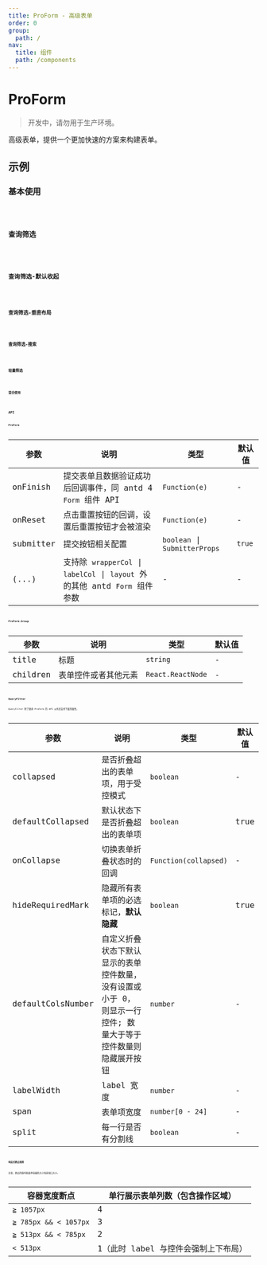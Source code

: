 ```yaml
---
title: ProForm - 高级表单
order: 0
group:
  path: /
nav:
  title: 组件
  path: /components
---
```


# ProForm

> 开发中，请勿用于生产环境。

高级表单，提供一个更加快速的方案来构建表单。

## 示例

### 基本使用

<code src="../demos/base.tsx" />

### 查询筛选

<code src="../demos/query-filter.tsx" />

### 查询筛选-默认收起

<code src="../demos/query-filter-collapsed.tsx" />

### 查询筛选-垂直布局

<code src="../demos/query-filter-vertical.tsx" />

### 查询筛选-搜索

<code src="../demos/search-filter.tsx" background="#f0f2f5"/>

### 轻量筛选

<code src="../demos/light-filter.tsx" />

### 混合使用

<code src="../demos/components-other.tsx" />

## API

### ProForm

| 参数 | 说明 | 类型 | 默认值 |
| --- | --- | --- | --- |
| onFinish | 提交表单且数据验证成功后回调事件，同 antd 4 `Form` 组件 API | `Function(e)` | - |
| onReset | 点击重置按钮的回调，设置后重置按钮才会被渲染 | `Function(e)` | - |
| submitter | 提交按钮相关配置 | `boolean` \| `SubmitterProps` | `true` |
| (...) | 支持除 `wrapperCol` \| `labelCol` \| `layout` 外的其他 antd `Form` 组件参数 | - | - |

### ProForm.Group

| 参数     | 说明                 | 类型              | 默认值 |
| -------- | -------------------- | ----------------- | ------ |
| title    | 标题                 | `string`          | -      |
| children | 表单控件或者其他元素 | `React.ReactNode` | -      |

### QueryFilter

QueryFilter 除了继承 ProForm 的 API 以外还支持下面的属性。

| 参数 | 说明 | 类型 | 默认值 |
| --- | --- | --- | --- |
| collapsed | 是否折叠超出的表单项，用于受控模式 | `boolean` | - |
| defaultCollapsed | 默认状态下是否折叠超出的表单项 | `boolean` | true |
| onCollapse | 切换表单折叠状态时的回调 | `Function(collapsed)` | - |
| hideRequiredMark | 隐藏所有表单项的必选标记，**默认隐藏** | `boolean` | true |
| defaultColsNumber | 自定义折叠状态下默认显示的表单控件数量，没有设置或小于 0，则显示一行控件; 数量大于等于控件数量则隐藏展开按钮 | `number` | - |
| labelWidth | label 宽度 | `number` | - |
| span | 表单项宽度 | `number[0 - 24]` | - |
| split | 每一行是否有分割线 | `boolean` | - |

#### 响应式断点规则

注意，断点的值均指表单容器的大小而非视口大小。

| 容器宽度断点          | 单行展示表单列数（包含操作区域）     |
| --------------------- | ------------------------------------ |
| `≧ 1057px`            | 4                                    |
| `≧ 785px && < 1057px` | 3                                    |
| `≧ 513px && < 785px`  | 2                                    |
| `< 513px`             | 1（此时 label 与控件会强制上下布局） |
